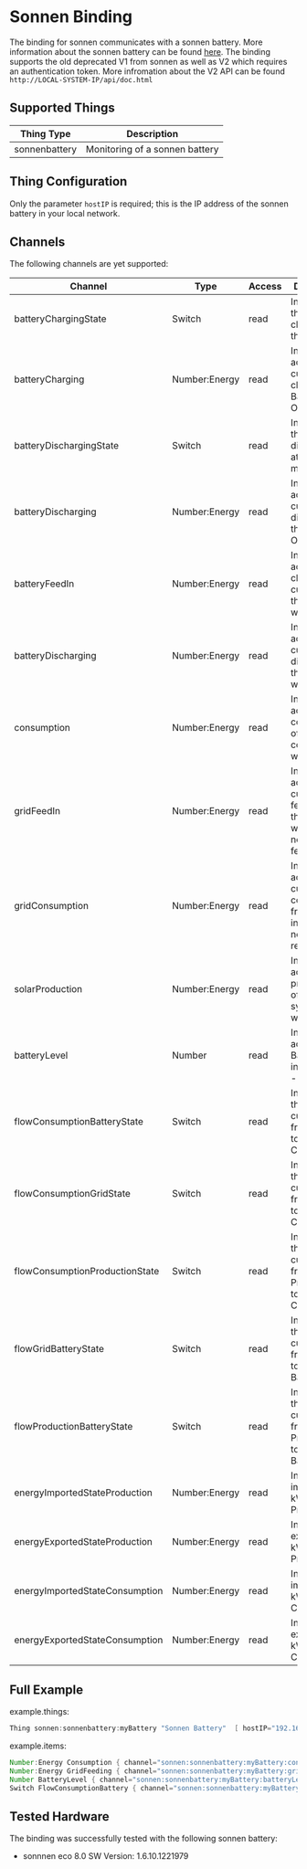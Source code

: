 # Sonnen Binding

The binding for sonnen communicates with a sonnen battery.
More information about the sonnen battery can be found [here](https://sonnen.de/).
The binding supports the old deprecated V1 from sonnen as well as V2 which requires an authentication token.
More infromation about the V2 API can be found `http://LOCAL-SYSTEM-IP/api/doc.html`

## Supported Things

| Thing Type    | Description                    |
| ------------- | ------------------------------ |
| sonnenbattery | Monitoring of a sonnen battery |

## Thing Configuration

Only the parameter `hostIP` is required; this is the IP address of the sonnen battery in your local network.

## Channels

The following channels are yet supported:

| Channel                        | Type          | Access | Description                                                                             |
| ------------------------------ | ------------- | ------ | --------------------------------------------------------------------------------------- |
| batteryChargingState           | Switch        | read   | Indicates if the Battery is charging at that moment                                     |
| batteryCharging                | Number:Energy | read   | Indicates the actual current charging the Battery. Otherwise 0.                         |
| batteryDischargingState        | Switch        | read   | Indicates if the Battery is discharging at that moment                                  |
| batteryDischarging             | Number:Energy | read   | Indicates the actual current discharging the Battery. Otherwise 0.                      |
| batteryFeedIn                  | Number:Energy | read   | Indicates the actual charging current of the Battery in watt                            |
| batteryDischarging             | Number:Energy | read   | Indicates the actual current discharging the Battery in watt                            |
| consumption                    | Number:Energy | read   | Indicates the actual consumption of the consumer in watt                                |
| gridFeedIn                     | Number:Energy | read   | Indicates the actual current feeding to the Grid in watt.0 if nothing is feeded         |
| gridConsumption                | Number:Energy | read   | Indicates the actual current consumption from the Grid in watt.0 if nothing is received |
| solarProduction                | Number:Energy | read   | Indicates the actual production of the Solar system in watt                             |
| batteryLevel                   | Number        | read   | Indicates the actual Battery Level in % from 0 - 100                                    |
| flowConsumptionBatteryState    | Switch        | read   | Indicates if there is a current flow from Battery towards Consumption                   |
| flowConsumptionGridState       | Switch        | read   | Indicates if there is a current flow from Grid towards Consumption                      |
| flowConsumptionProductionState | Switch        | read   | Indicates if there is a current flow from Solar Production towards Consumption          |
| flowGridBatteryState           | Switch        | read   | Indicates if there is a current flow from Grid towards Battery                          |
| flowProductionBatteryState     | Switch        | read   | Indicates if there is a current flow from Production towards Battery                    |
| energyImportedStateProduction  | Number:Energy | read   | Indicates the imported kWh Production                                                   |
| energyExportedStateProduction  | Number:Energy | read   | Indicates the exported kWh Production                                                   |
| energyImportedStateConsumption | Number:Energy | read   | Indicates the imported kWh Consumption                                                  |
| energyExportedStateConsumption | Number:Energy | read   | Indicates the exported kWh Consumption                                                  |

## Full Example

example.things:

```java
Thing sonnen:sonnenbattery:myBattery "Sonnen Battery"  [ hostIP="192.168.0.10"]
```

example.items:

```java
Number:Energy Consumption { channel="sonnen:sonnenbattery:myBattery:consumption" }
Number:Energy GridFeeding { channel="sonnen:sonnenbattery:myBattery:gridFeedIn" }
Number BatteryLevel { channel="sonnen:sonnenbattery:myBattery:batteryLevel" }
Switch FlowConsumptionBattery { channel="sonnen:sonnenbattery:myBattery:flowConsumptionBattery" }
```

## Tested Hardware

The binding was successfully tested with the following sonnen battery:

- sonnnen eco 8.0 SW Version: 1.6.10.1221979
